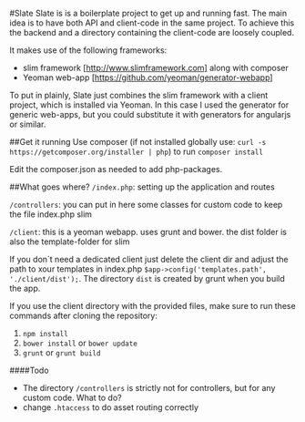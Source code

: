 #Slate
Slate is is a boilerplate project to get up and running fast. The main idea is to have both API and client-code in the same project. To achieve this the backend and a directory containing the client-code are loosely coupled.

It makes use of the following frameworks:
- slim framework [http://www.slimframework.com] along with composer
- Yeoman web-app [https://github.com/yeoman/generator-webapp]
 
To put in plainly, Slate just combines the slim framework with a client project, which is installed via Yeoman. In this case I used the generator for generic web-apps, but you could substitute it with generators for angularjs or similar.



##Get it running
Use composer (if not installed globally use: `curl -s https://getcomposer.org/installer | php`) to run `composer install`

Edit the composer.json as needed to add php-packages.

##What goes where?
`/index.php`: setting up the application and routes

`/controllers`: you can put in here some classes for custom code to keep the file index.php slim

`/client`: this is a yeoman webapp. uses grunt and bower. the dist folder is also the template-folder for slim

If you don´t need a dedicated client just delete the client dir and adjust the path to xour templates in index.php
`$app->config('templates.path', './client/dist');`. The directory `dist` is created by grunt when you build the app.


If you use the client directory with the provided files, make sure to run these commands after cloning the repository:

1. `npm install`
2. `bower install` or `bower update`
3. `grunt` or `grunt build`


####Todo

- The directory `/controllers` is strictly not for controllers, but for any custom code. What to do?
- change `.htaccess` to do asset routing correctly
